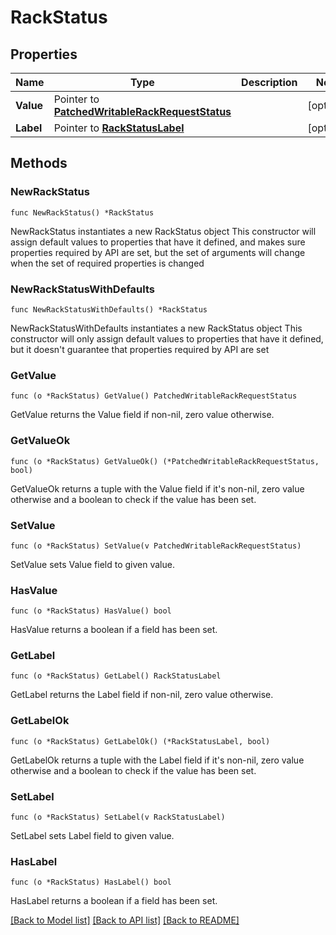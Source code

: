 # RackStatus

## Properties

Name | Type | Description | Notes
------------ | ------------- | ------------- | -------------
**Value** | Pointer to [**PatchedWritableRackRequestStatus**](PatchedWritableRackRequestStatus.md) |  | [optional] 
**Label** | Pointer to [**RackStatusLabel**](RackStatusLabel.md) |  | [optional] 

## Methods

### NewRackStatus

`func NewRackStatus() *RackStatus`

NewRackStatus instantiates a new RackStatus object
This constructor will assign default values to properties that have it defined,
and makes sure properties required by API are set, but the set of arguments
will change when the set of required properties is changed

### NewRackStatusWithDefaults

`func NewRackStatusWithDefaults() *RackStatus`

NewRackStatusWithDefaults instantiates a new RackStatus object
This constructor will only assign default values to properties that have it defined,
but it doesn't guarantee that properties required by API are set

### GetValue

`func (o *RackStatus) GetValue() PatchedWritableRackRequestStatus`

GetValue returns the Value field if non-nil, zero value otherwise.

### GetValueOk

`func (o *RackStatus) GetValueOk() (*PatchedWritableRackRequestStatus, bool)`

GetValueOk returns a tuple with the Value field if it's non-nil, zero value otherwise
and a boolean to check if the value has been set.

### SetValue

`func (o *RackStatus) SetValue(v PatchedWritableRackRequestStatus)`

SetValue sets Value field to given value.

### HasValue

`func (o *RackStatus) HasValue() bool`

HasValue returns a boolean if a field has been set.

### GetLabel

`func (o *RackStatus) GetLabel() RackStatusLabel`

GetLabel returns the Label field if non-nil, zero value otherwise.

### GetLabelOk

`func (o *RackStatus) GetLabelOk() (*RackStatusLabel, bool)`

GetLabelOk returns a tuple with the Label field if it's non-nil, zero value otherwise
and a boolean to check if the value has been set.

### SetLabel

`func (o *RackStatus) SetLabel(v RackStatusLabel)`

SetLabel sets Label field to given value.

### HasLabel

`func (o *RackStatus) HasLabel() bool`

HasLabel returns a boolean if a field has been set.


[[Back to Model list]](../README.md#documentation-for-models) [[Back to API list]](../README.md#documentation-for-api-endpoints) [[Back to README]](../README.md)


